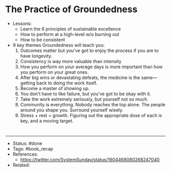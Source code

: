 # The Practice of Groundedness
- Lessons:
	- Learn the 6 principles of sustainable excellence
	- How to perform at a high-level w/o burning out
	- How to be consistent
- 9 key themes Groundedness will teach you:
	1. Outcomes matter but you've got to enjoy the process if you are to have longevity.
	2. Consistency is way more valuable than intensity
	3. How you perform on your average days is more important than how you perform on your great ones.
	4. After big wins or devastating defeats, the medicine is the same—getting back to doing the work itself.
	5. Become a master of showing up.
	6. You don't have to like failure, but you've got to be okay with it.
	7. Take the work extremely seriously, but yourself not so much.
	8. Community is everything. Nobody reaches the top alone. The people around you shape you. Surround yourself wisely.
	9. Stress + rest = growth. Figuring out the appropriate dose of each is key, and a moving target.

#
---
- Status: #done
- Tags: #book_recap
- References:
	- <https://twitter.com/SystemSunday/status/1604468080268247040>
- Related:

